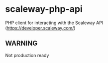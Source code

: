 # scaleway-php-api
PHP client for interacting with the Scaleway API (https://developer.scaleway.com/)

## WARNING
Not production ready
